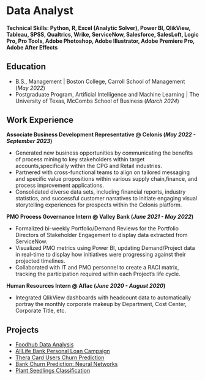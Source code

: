 # Data Analyst

#### Technical Skills: Python, R, Excel (Analytic Solver), Power BI, QlikView, Tableau, SPSS, Qualtrics, Wrike, ServiceNow, Salesforce, SalesLoft, Logic Pro, Pro Tools, Adobe Photoshop, Adobe Illustrator, Adobe Premiere Pro, Adobe After Effects

## Education
- B.S., Management | Boston College, Carroll School of Management (_May 2022_)
- Postgraduate Program, Artificial Intelligence and Machine Learning | The University of Texas, McCombs School of Business (_March 2024_)

## Work Experience
**Associate Business Development Representative @ Celonis (_May 2022 - September 2023_)**
- Generated new business opportunities by communicating the benefits of process mining to key stakeholders within target accounts,specifically within the CPG and Retail industries.
- Partnered with cross-functional teams to align on tailored messaging and specific value propositions within various supply chain,finance, and process improvement applications.
- Consolidated diverse data sets, including financial reports, industry statistics, and successful customer narratives to initiate engaging visual storytelling experiences for prospects within the Celonis platform.

**PMO Process Governance Intern @ Valley Bank (_June 2021 - May 2022_)**
- Formalized bi-weekly Portfolio/Demand Reviews for the Portfolio Directors of Stakeholder Engagement to display data extracted from ServiceNow.
- Visualized PMO metrics using Power BI, updating Demand/Project data in real-time to display how initiatives were progressing against their projected timelines.
- Collaborated with IT and PMO personnel to create a RACI matrix, tracking the participation required within each Project’s life cycle.

**Human Resources Intern @ Aflac (_June 2020 - August 2020_)**
- Integrated QlikView dashboards with headcount data to automatically portray the monthly corporate makeup by Department, Cost Center, Corporate Title, etc.

## Projects
- [Foodhub Data Analysis](https://github.com/jackrajkowski/jackrajkowski.github.io/blob/main/Projects/FoodHub_Data_Analysis.ipynb)
- [AllLife Bank Personal Loan Campaign](https://github.com/jackrajkowski/jackrajkowski.github.io/blob/main/Projects/AllLife_Bank_Classification_JackRajkowski.ipynb)
- [Thera Card Users Churn Prediction](https://github.com/jackrajkowski/jackrajkowski.github.io/blob/main/Projects/Thera_Churn_Classification_JackRajkowski.ipynb)
- [Bank Churn Prediction: Neural Networks](https://github.com/jackrajkowski/jackrajkowski.github.io/blob/main/Projects/Bank_Churn_Prediction_JackRajkowski.ipynb)
- [Plant Seedlings Classification](https://github.com/jackrajkowski/jackrajkowski.github.io/blob/main/Projects/Plant_Seedling_Classification_JackRajkowski.ipynb)
